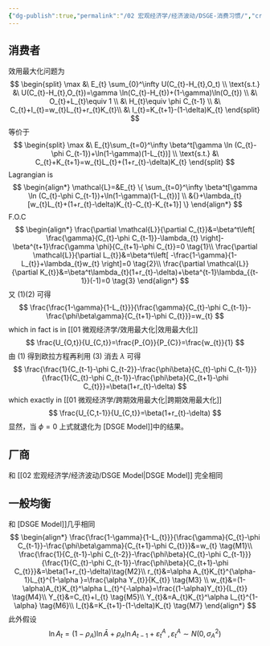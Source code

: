 ```yaml
---
{"dg-publish":true,"permalink":"/02 宏观经济学/经济波动/DSGE-消费习惯/","created":"2023-06-18T16:33:14.954+08:00","updated":"2024-03-31T20:30:10.248+08:00"}
---
```


## 消费者

效用最大化问题为
$$
\begin{split}
\max &\ E_{t} \sum_{0}^\infty U(C_{t}-H_{t},O_t) \\
\text{s.t.} &\ U(C_{t}-H_{t},O_{t})=\gamma \ln(C_{t}-H_{t})+(1-\gamma)\ln(O_{t}) \\
&\ O_{t}+L_{t}\equiv 1 \\
&\ H_{t}\equiv \phi C_{t-1} \\
&\ C_{t}+I_{t}=w_{t}L_{t}+r_{t}K_{t}\\
&\ I_{t}=K_{t+1}-(1-\delta)K_{t}
\end{split}
$$
等价于
$$
\begin{split}
\max &\ E_{t}\sum_{t=0}^\infty \beta^t[\gamma \ln (C_{t}-\phi C_{t-1})+\ln(1-\gamma)(1-L_{t})] \\
\text{s.t.} &\ C_{t}+K_{t+1}=w_{t}L_{t}+(1+r_{t}-\delta)K_{t}
\end{split}
$$
Lagrangian is
$$
\begin{align*}
\mathcal{L}=&E_{t} \{ \sum_{t=0}^\infty \beta^t[\gamma \ln (C_{t}-\phi C_{t-1})+\ln(1-\gamma)(1-L_{t})] \\
&{}+\lambda_{t}[w_{t}L_{t}+(1+r_{t}-\delta)K_{t}-C_{t}-K_{t+1}] \} 
\end{align*}
$$
F.O.C
$$
\begin{align*}
\frac{\partial \mathcal{L}}{\partial C_{t}}&=\beta^t\left[ \frac{\gamma}{C_{t}-\phi C_{t-1}}-\lambda_{t} \right]-\beta^{t+1}\frac{\gamma \phi}{C_{t+1}-\phi C_{t}}=0 \tag{1}\\
\frac{\partial \mathcal{L}}{\partial L_{t}}&=\beta^t\left[ -\frac{1-\gamma}{1-L_{t}}+\lambda_{t}w_{t} \right]=0 \tag{2}\\
\frac{\partial \mathcal{L}}{\partial K_{t}}&=\beta^t\lambda_{t}(1+r_{t}-\delta)+\beta^{t-1}\lambda_{{t-1}}(-1)=0 \tag{3}
\end{align*}
$$
又 $(1)(2)$ 可得
$$
\frac{\frac{1-\gamma}{1-L_{t}}}{\frac{\gamma}{C_{t}-\phi C_{t-1}}-\frac{\phi\beta\gamma}{C_{t+1}-\phi C_{t}}}=w_{t}
$$
which in fact is in [[01 微观经济学/效用最大化\|效用最大化]]
$$
\frac{U_{O,t}}{U_{C,t}}=\frac{P_{O}}{P_{C}}=\frac{w_{t}}{1}
$$
由 $(1)$ 得到欧拉方程再利用 $(3)$ 消去 $\lambda$ 可得
$$
\frac{\frac{1}{C_{t-1}-\phi C_{t-2}}-\frac{\phi\beta}{C_{t}-\phi C_{t-1}}}{\frac{1}{C_{t}-\phi C_{t-1}}-\frac{\phi\beta}{C_{t+1}-\phi C_{t}}}=\beta(1+r_{t}-\delta)
$$
which exactly in [[01 微观经济学/跨期效用最大化\|跨期效用最大化]]
$$
\frac{U_{C,t-1}}{U_{C,t}}=\beta(1+r_{t}-\delta)
$$
显然，当 $\phi=0$ 上式就退化为 [DSGE Model]]中的结果。

## 厂商

和 [[02 宏观经济学/经济波动/DSGE Model\|DSGE Model]] 完全相同

## 一般均衡

和 [DSGE Model]]几乎相同
$$
\begin{align*}
\frac{\frac{1-\gamma}{1-L_{t}}}{\frac{\gamma}{C_{t}-\phi C_{t-1}}-\frac{\phi\beta\gamma}{C_{t+1}-\phi C_{t}}}&=w_{t} \tag{M1}\\
\frac{\frac{1}{C_{t-1}-\phi C_{t-2}}-\frac{\phi\beta}{C_{t}-\phi C_{t-1}}}{\frac{1}{C_{t}-\phi C_{t-1}}-\frac{\phi\beta}{C_{t+1}-\phi C_{t}}}&=\beta(1+r_{t}-\delta)\tag{M2}\\
r_{t}&=\alpha A_{t}K_{t}^{\alpha-1}L_{t}^{1-\alpha }=\frac{\alpha Y_{t}}{K_{t}} \tag{M3} \\
w_{t}&=(1-\alpha)A_{t}K_{t}^\alpha L_{t}^{-\alpha}=\frac{(1-\alpha)Y_{t}}{L_{t}} \tag{M4}\\
Y_{t}&=C_{t}+I_{t} \tag{M5}\\
Y_{t}&=A_{t}K_{t}^\alpha L_{t}^{1-\alpha} \tag{M6}\\
I_{t}&=K_{t+1}-(1-\delta)K_{t} \tag{M7}
\end{align*}
$$
此外假设
$$
\ln A_{t}=(1-\rho_{A})\ln \bar{A}+\rho_{A}\ln A_{t-1}+\varepsilon_{t}^A\ ,\varepsilon_{t}^A\sim N(0,\sigma_{A}^{2})
$$